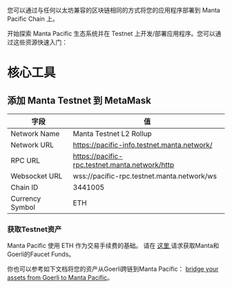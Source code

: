 您可以通过与任何以太坊兼容的区块链相同的方式将您的应用程序部署到 Manta Pacific Chain 上。

开始探索 Manta Pacific 生态系统并在 Testnet 上开发/部署应用程序。您可以通过这些资源快速入门：

# 核心工具

## 添加 Manta Testnet 到 MetaMask
| 字段 | 值                                 |
| ---------------- | ------------------------------------------- |
| Network Name     | Manta Testnet L2 Rollup                               |
| Network URL      | https://pacific-info.testnet.manta.network/ |
| RPC URL       | https://pacific-rpc.testnet.manta.network/http |
| Websocket URL | wss://pacific-rpc.testnet.manta.network/ws     |
| Chain ID         |3441005                                      |
| Currency Symbol  | ETH                                         |

### 获取Testnet资产
Manta Pacific 使用 ETH 作为交易手续费的基础。 请在 [这里 ](https://pacific-info.manta.network/)请求获取Manta和Goerli的Faucet Funds。

你也可以参考如下文档将您的资产从Goerli跨链到Manta Pacific： [bridge your assets from Goerli to Manta Pacific](https://pacific-bridge.manta.network/)。
